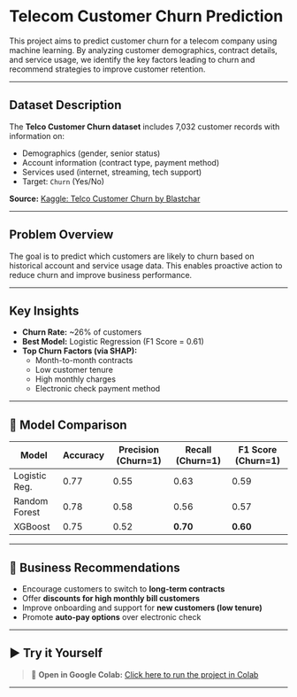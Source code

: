 
#  Telecom Customer Churn Prediction

This project aims to predict customer churn for a telecom company using machine learning. By analyzing customer demographics, contract details, and service usage, we identify the key factors leading to churn and recommend strategies to improve customer retention.

---

##  Dataset Description

The **Telco Customer Churn dataset** includes 7,032 customer records with information on:
- Demographics (gender, senior status)
- Account information (contract type, payment method)
- Services used (internet, streaming, tech support)
- Target: `Churn` (Yes/No)

**Source:** [Kaggle: Telco Customer Churn by Blastchar](https://www.kaggle.com/blastchar/telco-customer-churn)

---

##  Problem Overview

The goal is to predict which customers are likely to churn based on historical account and service usage data. This enables proactive action to reduce churn and improve business performance.

---

##  Key Insights

- **Churn Rate:** ~26% of customers
- **Best Model:** Logistic Regression (F1 Score = 0.61)
- **Top Churn Factors (via SHAP):**
  - Month-to-month contracts
  - Low customer tenure
  - High monthly charges
  - Electronic check payment method

---

## 🧠 Model Comparison

| Model             | Accuracy | Precision (Churn=1) | Recall (Churn=1) | F1 Score (Churn=1) |
|------------------|----------|----------------------|------------------|--------------------|
| Logistic Reg.     | 0.77     | 0.55                 | 0.63             | 0.59               |
| Random Forest     | 0.78     | 0.58                 | 0.56             | 0.57               |
| XGBoost           | 0.75     | 0.52                 | **0.70**         | **0.60**           |

---

## 📌 Business Recommendations

- Encourage customers to switch to **long-term contracts**
- Offer **discounts for high monthly bill customers**
- Improve onboarding and support for **new customers (low tenure)**
- Promote **auto-pay options** over electronic check



---

## ▶️ Try it Yourself

> 📌 **Open in Google Colab:**
> [Click here to run the project in Colab](https://colab.research.google.com/drive/1xNDJ5nBXPVn6N27yHdB3abtEe5CCiiLu?usp=sharing)

---


